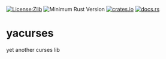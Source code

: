 [![License:Zlib](https://img.shields.io/badge/License-Zlib-brightgreen.svg)](https://opensource.org/licenses/Zlib)
![Minimum Rust Version](https://img.shields.io/badge/Min%20Rust-1.48-green.svg)
[![crates.io](https://img.shields.io/crates/v/yacurses.svg)](https://crates.io/crates/yacurses)
[![docs.rs](https://docs.rs/yacurses/badge.svg)](https://docs.rs/yacurses/)

# yacurses
yet another curses lib
